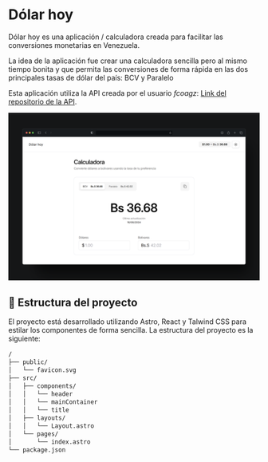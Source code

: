 # Dólar hoy

Dólar hoy es una aplicación / calculadora creada para facilitar las conversiones monetarias en Venezuela.

La idea de la aplicación fue crear una calculadora sencilla pero al mismo tiempo bonita y que permita las conversiones de forma rápida en las dos principales tasas de dólar del país: BCV y Paralelo

Esta aplicación utiliza la API creada por el usuario *fcoagz*: [Link del repositorio de la API](https://github.com/fcoagz/api-pydolarvenezuela).

![Imagen](public/mockup.png)

## 🚀 Estructura del proyecto

El proyecto está desarrollado utilizando Astro, React y Talwind CSS para estilar los componentes de forma sencilla. La estructura del proyecto es la siguiente:

```text
/
├── public/
│   └── favicon.svg
├── src/
│   ├── components/
│   │   └── header
│   │   └── mainContainer
│   │   └── title
│   ├── layouts/
│   │   └── Layout.astro
│   └── pages/
│       └── index.astro
└── package.json
```

